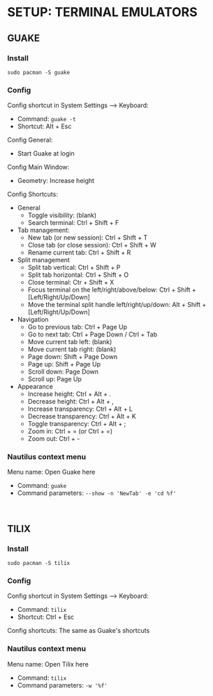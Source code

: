 # SETUP: TERMINAL EMULATORS

## GUAKE

### Install

```shell
sudo pacman -S guake
```

### Config

Config shortcut in System Settings ⟶ Keyboard:

- Command: `guake -t`
- Shortcut: Alt + Esc

Config General:

- Start Guake at login

Config Main Window:

- Geometry: Increase height

Config Shortcuts:

- General
  - Toggle visibility: (blank)
  - Search terminal: Ctrl + Shift + F
- Tab management:
  - New tab (or new session): Ctrl + Shift + T
  - Close tab (or close session): Ctrl + Shift + W
  - Rename current tab: Ctrl + Shift + R
- Split management
  - Split tab vertical: Ctrl + Shift + P
  - Split tab horizontal: Ctrl + Shift + O
  - Close terminal: Ctr + Shift + X
  - Focus terminal on the left/right/above/below: Ctrl + Shift + [Left/Right/Up/Down]
  - Move the terminal split handle left/right/up/down: Alt + Shift + [Left/Right/Up/Down]
- Navigation
  - Go to previous tab: Ctrl + Page Up
  - Go to next tab: Ctrl + Page Down / Ctrl + Tab
  - Move current tab left: (blank)
  - Move current tab right: (blank)
  - Page down: Shift + Page Down
  - Page up: Shift + Page Up
  - Scroll down: Page Down
  - Scroll up: Page Up
- Appearance
  - Increase height: Ctrl + Alt + .
  - Decrease height: Ctrl + Alt + ,
  - Increase transparency: Ctrl + Alt + L
  - Decrease transparency: Ctrl + Alt + K
  - Toggle transparency: Ctrl + Alt + ;
  - Zoom in: Ctrl + = (or Ctrl + =)
  - Zoom out: Ctrl + -

### Nautilus context menu

Menu name: Open Guake here

- Command: `guake`
- Command parameters: `--show -n 'NewTab' -e 'cd %f'`

&nbsp;

## TILIX

### Install

```shell
sudo pacman -S tilix
```

### Config

Config shortcut in System Settings ⟶ Keyboard:

- Command: `tilix`
- Shortcut: Ctrl + Esc

Config shortcuts: The same as Guake's shortcuts

### Nautilus context menu

Menu name: Open Tilix here

- Command: `tilix`
- Command parameters: `-w '%f'`
